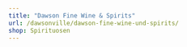 ```yaml
---
title: "Dawson Fine Wine & Spirits"
url: /dawsonville/dawson-fine-wine-und-spirits/
shop: Spirituosen
---
```

